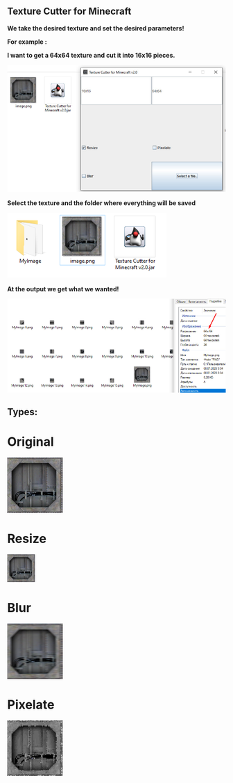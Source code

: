 ## Texture Cutter for Minecraft

**We take the desired texture and set the desired parameters!**

**For example :**

**I want to get a 64x64 texture and cut it into 16x16 pieces.**

![image](images/1.jpg)

**Select the texture and the folder where everything will be saved**

![image](images/2.png)

**At the output we get what we wanted!**

![image](images/3.jpg)

## Types:

# Original

![image](images/original.png)

# Resize

![image](images/resize.png)

# Blur

![image](images/blur.png)

# Pixelate

![image](images/pixelate.png)

